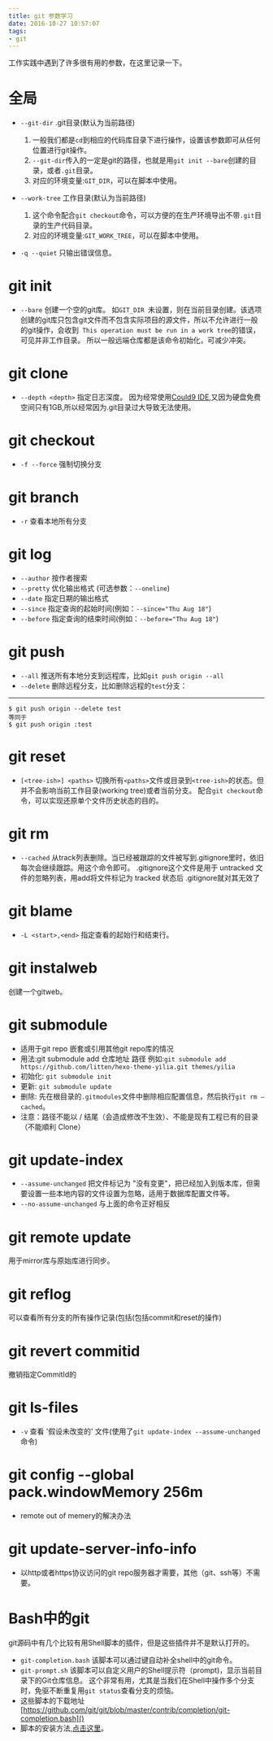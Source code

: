 ```yaml
---
title: git 参数学习
date: 2016-10-27 10:57:07
tags: 
- git
---
```

工作实践中遇到了许多很有用的参数，在这里记录一下。
# 全局
* `--git-dir` .git目录(默认为当前路径)  
    1. 一般我们都是`cd`到相应的代码库目录下进行操作，设置该参数即可从任何位置进行git操作。
    2. `--git-dir`传入的一定是git的路径，也就是用`git init --bare`创建的目录，或者`.git`目录。
    3. 对应的环境变量:`GIT_DIR`，可以在脚本中使用。 

* `--work-tree`  工作目录(默认为当前路径)
    1. 这个命令配合`git checkout`命令，可以方便的在生产环境导出不带`.git`目录的生产代码目录。
    2. 对应的环境变量:`GIT_WORK_TREE`，可以在脚本中使用。

* `-q --quiet` 只输出错误信息。

# git init 
* `--bare` 创建一个空的git库。
    如`GIT_DIR `未设置，则在当前目录创建。该选项创建的git库只包含git文件而不包含实际项目的源文件，所以不允许进行一般的git操作，会收到` This operation must be run in a work tree`的错误，可见并非工作目录。
    所以一般远端仓库都是该命令初始化，可减少冲突。 

# git clone
* `--depth <depth>` 指定日志深度。
    因为经常使用[Could9 IDE](http://c9.io),又因为硬盘免费空间只有1GB,所以经常因为.git目录过大导致无法使用。 

# git checkout
* `-f
--force` 强制切换分支
# git branch 
* `-r` 查看本地所有分支

# git log
* `--author`  按作者搜索
* `--pretty`  优化输出格式 (可选参数：`--oneline`)
* `--date`    指定日期的输出格式
* `--since`   指定查询的起始时间(例如：`--since="Thu Aug 18"`)
* `--before`  指定查询的结束时间(例如：`--before="Thu Aug 18"`)

# git push
* `--all` 推送所有本地分支到远程库，比如`git push origin --all`
* `--delete` 删除远程分支，比如删除远程的`test`分支：
----------
    $ git push origin --delete test
    等同于
    $ git push origin :test

# git reset
* `[<tree-ish>] <paths>` 切换所有`<paths>`文件或目录到`<tree-ish>`的状态。但并不会影响当前工作目录(working tree)或者当前分支。
配合`git checkout`命令，可以实现还原单个文件历史状态的目的。

# git rm
* `--cached` 从track列表删除。当已经被跟踪的文件被写到.gitignore里时，依旧每次会继续跟踪。用这个命令即可。
.gitignore这个文件是用于 untracked 文件的忽略列表，用add将文件标记为 tracked 状态后 .gitignore就对其无效了

# git blame
* `-L <start>,<end>` 指定查看的起始行和结束行。

# git instalweb 
创建一个gitweb。

# git submodule 
* 适用于git repo 嵌套或引用其他git repo库的情况
* 用法:git submodule add 仓库地址 路径
例如:`git submodule add https://github.com/litten/hexo-theme-yilia.git themes/yilia`
* 初始化: `git submodule init`
* 更新: `git submodule update`
* 删除: 先在根目录的`.gitmodules`文件中删除相应配置信息，然后执行`git rm –cached`。
* 注意：路径不能以 / 结尾（会造成修改不生效）、不能是现有工程已有的目录（不能順利 Clone）

# git update-index 
* `--assume-unchanged`  把文件标记为 "没有变更"，把已经加入到版本库，但需要设置一些本地内容的文件设置为忽略，适用于数据库配置文件等。
* `--no-assume-unchanged` 与上面的命令正好相反

# git remote update
用于mirror库与原始库进行同步。

# git reflog
可以查看所有分支的所有操作记录(包括(包括commit和reset的操作)

# git revert commitid
撤销指定CommitId的

# git ls-files 
* `-v` 查看 '假设未改变的' 文件(使用了`git update-index --assume-unchanged`命令)

# git config --global pack.windowMemory 256m 
* remote out of memery的解决办法

# git update-server-info-info
* 以http或者https协议访问的git repo服务器才需要，其他（git、ssh等）不需要。

# Bash中的git
git源码中有几个比较有用Shell脚本的插件，但是这些插件并不是默认打开的。
* `git-completion.bash` 该脚本可以通过<tab>键自动补全shell中的git命令。
* `git-prompt.sh` 该脚本可以自定义用户的Shell提示符（prompt)，显示当前目录下的Git仓库信息。
这个非常有用，尤其是当我们在Shell中操作多个分支时，免驱不断重复用`git status`查看分支的烦恼。
* 这些脚本的下载地址[https://github.com/git/git/blob/master/contrib/completion/git-completion.bash]()
* 脚本的安装方法,[点击这里](https://git-scm.com/book/zh/v2/%E5%85%B6%E5%AE%83%E7%8E%AF%E5%A2%83%E4%B8%AD%E7%9A%84-Git-Bash-%E4%B8%AD%E7%9A%84-Git)。